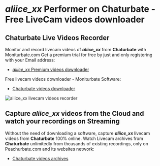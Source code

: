 # _aliice_xx_ Performer on Chaturbate - Free LiveCam videos downloader

## Chaturbate Live Videos Recorder

Monitor and record livecam videos of **_aliice_xx_** from **Chaturbate** with Moniturbate.com
Get a premium trial for free by just and only registering with your Email address:
* [_aliice_xx_ Premium videos downloader](https://moniturbate.com/request-demo-licence-key.html)

Free livecam videos downloader - Moniturbate Software:
* [Chaturbate videos downloader](https://moniturbate.com/moniturbate-download-software.html)

![_aliice_xx_ livecam videos recorder](https://peachurnet.com/templates/moniturbate-software.png)


## Capture _aliice_xx_ videos from the Cloud and watch your recordings on Streaming

Without the need of downloading a software, capture **_aliice_xx_** livecam videos from **Chaturbate** 100% online.
Watch Livecam archives from **Chaturbate** unlimitedly from thousands of existing recordings, only on Peachurbate.com and its websites network:
* [Chaturbate videos archives](https://peachurnet.com/)
